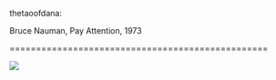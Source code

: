 <!--
id: 3231401255
link: http://tumblr.atmos.org/post/3231401255/thetaoofdana-bruce-nauman-pay-attention-1973
slug: thetaoofdana-bruce-nauman-pay-attention-1973
date: Fri Feb 11 2011 00:44:34 GMT-0800 (PST)
publish: 2011-02-011
tags: 
title: thetaoofdana:

Bruce Nauman, Pay Attention, 1973

-->


thetaoofdana:

Bruce Nauman, Pay Attention, 1973

=================================================

![](http://24.media.tumblr.com/tumblr_lgfplhLAOS1qzbcjoo1_1280.jpg)

